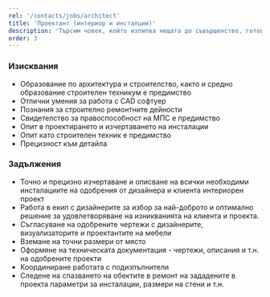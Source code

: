 ```yaml
---
rel: '/contacts/jobs/architect'
title: 'Проектант (интериор и инсталции)'
description: 'Търсим човек, който изпипва нещата до съвършенство, готов да отговаря за изчертаването и проектирането на техническите чертежи и изисквания за осъществяването на интериорните проекти, които правим. От наша страна предлагаме място на което ще можете да се развивате и да работите при отлична организация с едни от най-добрите професионалисти. Опита и образованието в областта на архитектурата и проектирането е задължителен.'
order: 3
---
```

### Изисквания
* Образование по архитектура и строителство, както и средно образование строителен техникум е предимство
* Отлични умения за работа с CAD софтуер
* Познания за строително ремонтните дейности
* Свидетелство за правоспособност на МПС е предимство
* Опит в проектирането и изчертаването на инсталации
* Опит като строителен техник е предимство
* Прецизност към детайла

### Задължения
* Точно и прецизно изчертаване и описване на всички необходими инсталациите на одобрения от дизайнера и клиента интериорен проект
* Работа в екип с дизайнерите за избор за най-доброто и оптимално решение за удовлетворяване на изникванията на клиента и проекта. 
* Съгласуване на одобрените чертежи с дизайнерите, визуализаторите и проектантите на мебели
* Вземане на точни размери от място
* Оформяне на техническата документация - чертежи, описания и т.н. на одобрените проекти
* Координиране работата с подизпълнители
* Следене на спазването на обектите в ремонт на зададените в проекта параметри за инсталации, размери на стени и т.н.